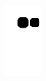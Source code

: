 ![snake gif](https://github.com/AdrianoBarbosa01/AdrianoBarbosa01/blob/output/github-contribution-grid-snake.svg)
